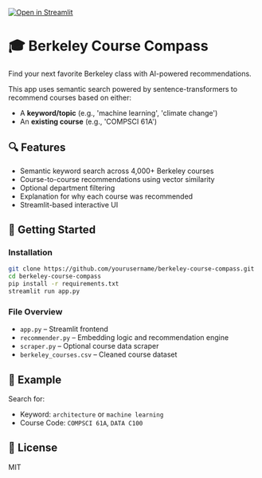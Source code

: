 [![Open in Streamlit](https://static.streamlit.io/badges/streamlit_badge_black_white.svg)](https://berkeley-course-compass.streamlit.app)

# 🎓 Berkeley Course Compass

Find your next favorite Berkeley class with AI-powered recommendations.

This app uses semantic search powered by sentence-transformers to recommend courses based on either:
- A **keyword/topic** (e.g., 'machine learning', 'climate change')
- An **existing course** (e.g., 'COMPSCI 61A')

## 🔍 Features
- Semantic keyword search across 4,000+ Berkeley courses
- Course-to-course recommendations using vector similarity
- Optional department filtering
- Explanation for why each course was recommended
- Streamlit-based interactive UI

## 🚀 Getting Started

### Installation
```bash
git clone https://github.com/yourusername/berkeley-course-compass.git
cd berkeley-course-compass
pip install -r requirements.txt
streamlit run app.py
```

### File Overview
- `app.py` – Streamlit frontend
- `recommender.py` – Embedding logic and recommendation engine
- `scraper.py` – Optional course data scraper
- `berkeley_courses.csv` – Cleaned course dataset

## 🧠 Example
Search for:
- Keyword: `architecture` or `machine learning`
- Course Code: `COMPSCI 61A`, `DATA C100`

## 📜 License
MIT
